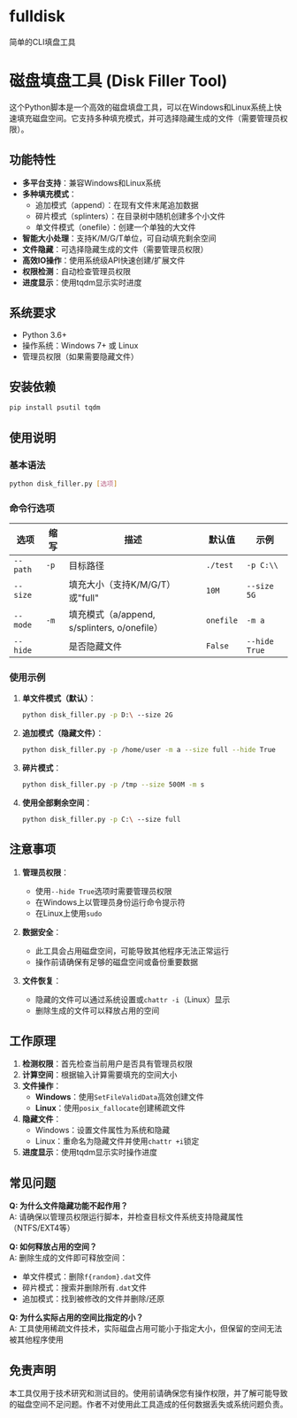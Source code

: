 # fulldisk
简单的CLI填盘工具
# 磁盘填盘工具 (Disk Filler Tool)

这个Python脚本是一个高效的磁盘填盘工具，可以在Windows和Linux系统上快速填充磁盘空间。它支持多种填充模式，并可选择隐藏生成的文件（需要管理员权限）。

## 功能特性

- **多平台支持**：兼容Windows和Linux系统
- **多种填充模式**：
  - 追加模式（append）：在现有文件末尾追加数据
  - 碎片模式（splinters）：在目录树中随机创建多个小文件
  - 单文件模式（onefile）：创建一个单独的大文件
- **智能大小处理**：支持K/M/G/T单位，可自动填充剩余空间
- **文件隐藏**：可选择隐藏生成的文件（需要管理员权限）
- **高效IO操作**：使用系统级API快速创建/扩展文件
- **权限检测**：自动检查管理员权限
- **进度显示**：使用tqdm显示实时进度

## 系统要求

- Python 3.6+
- 操作系统：Windows 7+ 或 Linux
- 管理员权限（如果需要隐藏文件）

## 安装依赖

```bash
pip install psutil tqdm
```

## 使用说明

### 基本语法

```bash
python disk_filler.py [选项]
```

### 命令行选项

| 选项 | 缩写 | 描述 | 默认值 | 示例 |
|------|------|------|--------|------|
| `--path` | `-p` | 目标路径 | `./test` | `-p C:\\` |
| `--size` |  | 填充大小（支持K/M/G/T）或"full" | `10M` | `--size 5G` |
| `--mode` | `-m` | 填充模式（a/append, s/splinters, o/onefile） | `onefile` | `-m a` |
| `--hide` |  | 是否隐藏文件 | `False` | `--hide True` |

### 使用示例

1. **单文件模式（默认）**：
   ```bash
   python disk_filler.py -p D:\ --size 2G
   ```

2. **追加模式（隐藏文件）**：
   ```bash
   python disk_filler.py -p /home/user -m a --size full --hide True
   ```

3. **碎片模式**：
   ```bash
   python disk_filler.py -p /tmp --size 500M -m s
   ```

4. **使用全部剩余空间**：
   ```bash
   python disk_filler.py -p C:\ --size full
   ```

## 注意事项

1. **管理员权限**：
   - 使用`--hide True`选项时需要管理员权限
   - 在Windows上以管理员身份运行命令提示符
   - 在Linux上使用`sudo`

2. **数据安全**：
   - 此工具会占用磁盘空间，可能导致其他程序无法正常运行
   - 操作前请确保有足够的磁盘空间或备份重要数据

3. **文件恢复**：
   - 隐藏的文件可以通过系统设置或`chattr -i`（Linux）显示
   - 删除生成的文件可以释放占用的空间

## 工作原理

1. **检测权限**：首先检查当前用户是否具有管理员权限
2. **计算空间**：根据输入计算需要填充的空间大小
3. **文件操作**：
   - **Windows**：使用`SetFileValidData`高效创建文件
   - **Linux**：使用`posix_fallocate`创建稀疏文件
4. **隐藏文件**：
   - Windows：设置文件属性为系统和隐藏
   - Linux：重命名为隐藏文件并使用`chattr +i`锁定
5. **进度显示**：使用tqdm显示实时操作进度

## 常见问题

**Q: 为什么文件隐藏功能不起作用？**  
A: 请确保以管理员权限运行脚本，并检查目标文件系统支持隐藏属性（NTFS/EXT4等）

**Q: 如何释放占用的空间？**  
A: 删除生成的文件即可释放空间：
- 单文件模式：删除`f{random}.dat`文件
- 碎片模式：搜索并删除所有`.dat`文件
- 追加模式：找到被修改的文件并删除/还原

**Q: 为什么实际占用的空间比指定的小？**  
A: 工具使用稀疏文件技术，实际磁盘占用可能小于指定大小，但保留的空间无法被其他程序使用

## 免责声明

本工具仅用于技术研究和测试目的。使用前请确保您有操作权限，并了解可能导致的磁盘空间不足问题。作者不对使用此工具造成的任何数据丢失或系统问题负责。

